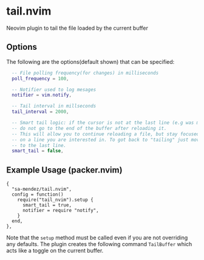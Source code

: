 # tail.nvim
Neovim plugin to tail the file loaded by the current buffer

## Options
The following are the options(default shown) that can be specified:

  ```lua  
	-- File polling frequency(for changes) in milliseconds
	poll_frequency = 100,

	-- Notifier used to log mesages
	notifier = vim.notify,

	-- Tail interval in millseconds
	tail_interval = 2000,

	-- Smart tail logic: if the cursor is not at the last line (e.g was moved)
	-- do not go to the end of the buffer after reloading it.
	-- This will allow you to continue reloading a file, but stay focused
	-- on a line you are interested in. To got back to "tailing" just move the cursor
	-- to the last line.
	smart_tail = false,
  ```
  
## Example Usage (packer.nvim)
  ```
  {
    "sa-mendez/tail.nvim",
    config = function()
      require("tail_nvim").setup {
        smart_tail = true,
        notifier = require "notify",
      }
    end,
  },
  ```
Note that the ```setup``` method must be called even if you are not overriding any defaults.
The plugin creates the following command ```TailBuffer``` which acts like a toggle on the current buffer.
  
